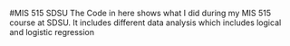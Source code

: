 #MIS 515 SDSU
The Code in here shows what I did during my MIS 515 course at SDSU. It includes different data analysis which includes logical and logistic regression


